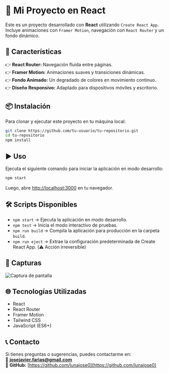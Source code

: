 # 🌟 Mi Proyecto en React  

Este es un proyecto desarrollado con **React** utilizando `Create React App`. Incluye animaciones con `Framer Motion`, navegación con `React Router` y un fondo dinámico.  

## 🚀 Características  
👉 **React Router:** Navegación fluida entre páginas.  
👉 **Framer Motion:** Animaciones suaves y transiciones dinámicas.  
👉 **Fondo Animado:** Un degradado de colores en movimiento continuo.  
👉 **Diseño Responsivo:** Adaptado para dispositivos móviles y escritorio.  

## 📦 Instalación  
Para clonar y ejecutar este proyecto en tu máquina local:  
```bash  
git clone https://github.com/tu-usuario/tu-repositorio.git  
cd tu-repositorio  
npm install  
```

## ▶️ Uso  
Ejecuta el siguiente comando para iniciar la aplicación en modo desarrollo:  
```bash  
npm start  
```
Luego, abre [http://localhost:3000](http://localhost:3000) en tu navegador.  

## 🛠️ Scripts Disponibles  
- `npm start` → Ejecuta la aplicación en modo desarrollo.  
- `npm test` → Inicia el modo interactivo de pruebas.  
- `npm run build` → Compila la aplicación para producción en la carpeta `build`.  
- `npm run eject` → Extrae la configuración predeterminada de Create React App. (⚠️ Acción irreversible)  

## 📸 Capturas  
  ![Captura de pantalla](/pantalla/web-React-1.png)

## 🌐 Tecnologías Utilizadas  
- React  
- React Router  
- Framer Motion  
- Tailwind CSS  
- JavaScript (ES6+)  


## 📞 Contacto  
Si tienes preguntas o sugerencias, puedes contactarme en:  
📧 **[josejavier.farias@gmail.com](mailto:josejavier.farias@gmail.com)**  
🐙 **GitHub:** [https://github.com/lunajose0](https://github.com/lunajose0)  

